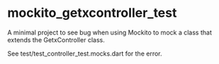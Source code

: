 # mockito_getxcontroller_test

A minimal project to see bug when using Mockito to mock a class that extends the GetxController class.

See test/test_controller_test.mocks.dart for the error.
